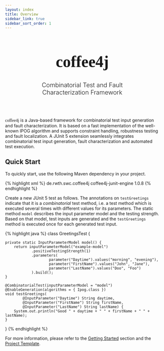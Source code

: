 ```yaml
---
layout: index
title: Overview
sidebar_link: true
sidebar_sort_order: 1
---
```


<div style="width: 66%; margin-left: auto; margin-right: auto; text-align: center; margin-bottom: 70px;">
  <h1 style="font-family: 'Abril Fatface', serif; font-size: 3.25rem;">
    coffee4j
  </h1>
  <p style="font-size: 1.25rem; font-weight: 300;">
    Combinatorial Test and Fault Characterization Framework
  </p>
</div>

<div>
<font style="font-family: 'Abril Fatface', serif;">coffee4j</font> is a Java-based framework for combinatorial test input generation and fault characterization.
It is based on a fast implementation of the well-known IPOG algorithm and supports constraint handling, robustness testing and fault localization.  
A JUnit 5 extension seamlessly integrates combinatorial test input generation, fault characterization  and automated test execution.
</div>


## Quick Start

To quickly start, use the following Maven dependency in your project.

{% highlight xml %}
<dependency>
  <groupId>de.rwth.swc.coffee4j</groupId>
  <artifactId>coffee4j-junit-engine</artifactId>
  <version>1.0.8</version>
</dependency>
{% endhighlight %}

Create a new JUnit 5 test as follows.
The annotations on `testGreetings` indicate that it is a <i>combinatorial</i> test method, i.e. a test method which is executed several times with different values for its parameters.
The static method `model` describes the input parameter model and the testing strength.
Based on that model, test inputs are generated and the `testGreetings` method is executed once for each generated test input.

{% highlight java %}
class GreetingsTest {

    private static InputParameterModel model() {
        return inputParameterModel("example-model")
                .positiveTestingStrength(1)
                .parameters(
                        parameter("Daytime").values("morning", "evening"),
                        parameter("FirstName").values("John", "Jane"),
                        parameter("LastName").values("Doo", "Foo")
                ).build();
    }

    @CombinatorialTest(inputParameterModel = "model")
    @EnableGeneration(algorithms = { Ipog.class })
    void testGreetings(
            @InputParameter("Daytime") String daytime,
            @InputParameter("FirstName") String firstName,
            @InputParameter("LastName") String lastName) {
        System.out.println("Good " + daytime + " " + firstName + " " + lastName);
    }
}
{% endhighlight %}

For more information, please refer to the <a href="getting-started/">Getting Started</a> section and the <a href="https://github.com/coffee4j/coffee4j-template">Project Template</a>.
